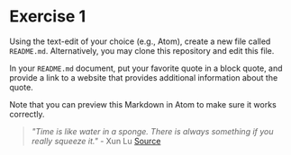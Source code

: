 # Exercise 1
Using the text-edit of your choice (e.g., Atom), create a new file called `README.md`. Alternatively, you may clone this repository and edit this file.

In your `README.md` document, put your favorite quote in a block quote, and provide a link to a website that provides additional information about the quote.

Note that you can preview this Markdown in Atom to make sure it works correctly.

>_"Time is like water in a sponge. There is always something if you really squeeze it."_ - Xun Lu
[Source](https://en.wikipedia.org/wiki/Lu_Xun)
